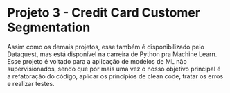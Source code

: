 # Projeto 3 - Credit Card Customer Segmentation

Assim como os demais projetos, esse também é disponibilizado pelo Dataquest, mas está disponível na carreira de Python pra Machine Learn. Esse projeto é voltado para a aplicação de modelos de ML não supervisionados, sendo que por mais uma vez o nosso objetivo principal é a refatoração do código, aplicar os princípios de clean code, tratar os erros e realizar testes.

